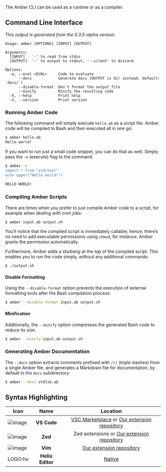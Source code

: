 The Amber CLI can be used as a runtime or as a compiler.

## Command Line Interface

*This output is generated from the 0.3.5-alpha version.*
```
Usage: amber [OPTIONS] [INPUT] [OUTPUT]

Arguments:
  [INPUT]   '-' to read from stdin
  [OUTPUT]  '-' to output to stdout, '--silent' to discard

Options:
  -e, --eval <EVAL>     Code to evaluate
      --docs            Generate docs (OUTPUT is dir instead, default: `docs/`)
      --disable-format  Don't format the output file
      --minify          Minify the resulting code
  -h, --help            Print help
  -V, --version         Print version
```

### Running Amber Code

The following command will simply execute `hello.ab` as a script file. Amber code will be compiled to Bash and then executed all in one go:

```sh
$ amber hello.ab
Hello world!
```

If you want to run just a small code snippet, you can do that as well. Simply pass the `-e` (execute) flag to the command:

```sh
$ amber -e '
import * from "std/text"
echo upper("Hello world!")
'
HELLO WORLD!
```

### Compiling Amber Scripts

There are times when you prefer to just compile Amber code to a script, for example when dealing with _cron jobs_:

```sh
$ amber input.ab output.sh
```

You’ll notice that the compiled script is immediately callable; hence, there’s no need to add executable permissions using `chmod`, for instance. Amber grants the permission automatically.

Furthermore, Amber adds a _shebang_ at the top of the compiled script. This enables you to run the code simply, without any additional commands:

```sh
$ ./output.sh
```

#### Disable Formatting

Using the `--disable-format` option prevents the execution of external formatting tools after the Bash compilation process:

```sh
$ amber --disable-format input.ab output.sh
```

#### Minification

Additionally, the `--minify` option compresses the generated Bash code to reduce its size:

```sh
$ amber --minify input.ab output.sh
```

### Generating Amber Documentation

The `--docs` option extracts comments prefixed with `///` (triple slashes) from a single Amber file, and generates a Markdown file for documentation, by default in the `docs` subdirectory:

```sh
$ amber --docs stdlib.ab
```

## Syntax Highlighting

| Icon | Name | Location |
|---|:----:|:-----:|
| ![image](/images/logo-vsc.png)  | **VS Code** | [VSC Marketplace](https://marketplace.visualstudio.com/items?itemName=Ph0enixKM.amber-language) or [Our extension repository](https://github.com/amber-lang/vsc-amber-extension) |
| ![image](/images/logo-zed.png) | **Zed** | Zed extensions or [Our extension repository](https://github.com/amber-lang/zed-amber-extension) |
| ![image](/images/logo-vim.png)  | **Vim** | [Our extension repository](https://github.com/amber-lang/amber-vim) |
| LOGO:hx | **Helix Editor** | [Native](https://docs.helix-editor.com/lang-support.html) |
